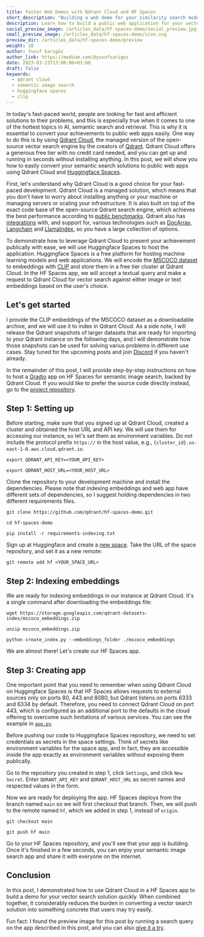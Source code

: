 ```yaml
---
title: Faster Web Demos with Qdrant Cloud and HF Spaces
short_description: "Building a web demo for your similarity search models in no time"
description: Learn how to build a public web application for your vector search solution by using Qdrant Cloud and Huggingface Spaces quickly and easily.
social_preview_image: /articles_data/hf-spaces-demo/social_preview.jpg
small_preview_image: /articles_data/hf-spaces-demo/icon.svg
preview_dir: /articles_data/hf-spaces-demo/preview
weight: 10
author: Yusuf Sarıgöz
author_link: https://medium.com/@yusufsarigoz
date: 2023-03-23T13:00:00+03:00
draft: false
keywords:
  - qdrant cloud
  - semantic image search
  - huggingface spaces
  - clip
---
```


In today's fast-paced world, people are looking for fast and efficient solutions to their problems,
and this is especially true when it comes to
one of the hottest topics in AI, semantic search and retrieval.
This is why it is essential to convert your achievements to public web apps easily.
One way to do this is by using [Qdrant Cloud](https://cloud.qdrant.io/),
the managed version of the open-source vector search engine by the creators of [Qdrant](https://github.com/qdrant/qdrant).
Qdrant Cloud offers a generous free tier with no credit card needed, and you can get up and running in seconds without installing anything.
In this post, we will show you how to easily convert your semantic search solutions to public web apps using Qdrant Cloud and [Huggingface Spaces](https://huggingface.co/spaces).

First, let's understand why Qdrant Cloud is a good choice for your fast-paced development.
Qdrant Cloud is a managed solution,
which means that you don't have to worry about installing anything or your machine
or managing servers or scaling your infrastructure.
It is also built on top of the exact code base of the open-source Qdrant search engine,
which achieves the best performance according to
[public benchmarks](https://qdrant.tech/benchmarks/).
Qdrant also has [integrations](https://qdrant.tech/documentation/integrations/)
with, and support for, various technologies such as
[DocArray](https://qdrant.tech/blog/qdrant_and_jina_integration/),
[Langchain](https://qdrant.tech/articles/langchain-integration/)
and [LlamaIndex](https://gpt-index.readthedocs.io/en/latest/reference/indices/vector_store.html#gpt_index.indices.vector_store.vector_indices.GPTQdrantIndex),
so you have a large collection of options.

To demonstrate how to leverage Qdrant Cloud to present your achievement publically with ease, we will use Huggingface Spaces to host the application.
Huggingface Spaces is a free platform for hosting machine learning models and web applications.
We will encode the [MSCOCO dataset](https://cocodataset.org/)
to embeddings with [CLIP](https://github.com/openai/CLIP)
and store them in a free tier cluster at Qdrant Cloud.
In the HF Spaces app, we will accept a textual query and make a request to Qdrant Cloud for vector search against either image or text embeddings based on the user's choice.

## Let's get started
I provide the CLIP embeddings of the MSCOCO dataset as a downloadable archive,
and we will use it to index in Qdrant Cloud.
As a side note, I will release the Qdrant snapshots of larger datasets that are ready for importing to your Qdrant instance on the following days,
and I will demonstrate how those snapshots can be used
for solving varius problems in different use cases. Stay tuned for the upcoming posts and join [Discord](https://qdrant.to/discord)
if you haven't already.

In the remainder of this post, I will provide
step-by-step instructions on how to host a [Gradio](https://gradio.app/)
app on HF Spaces for semantic image search,
backed by Qdrant Cloud. If you would like to prefer
the source code directly instead, go to the [project repository](https://github.com/qdrant/hf-spaces-demo).

## Step 1: Setting up

Before starting, make sure that you signed up at Qdrant Cloud,
created a cluster and obtained the host URL and API key.
We will use them for accessing our instance, so let's set them as environment variables.
Do not include the protocol prefix `https://` in the host value, e.g., `{cluster_id}.us-east-1-0.aws.cloud.qdrant.io`.

```shell
export QDRANT_API_KEY=<YOUR_API_KEY>

export QDRANT_HOST_URL=<YOUR_HOST_URL>
```


Clone the repository to your development machine and install the dependencies.
Please note that indexing embeddings and web app have different sets of dependencies,
so I suggest holding dependencies in two different requirements files.

```shell
git clone https://github.com/qdrant/hf-spaces-demo.git

cd hf-spaces-demo

pip install -r requirements-indexing.txt
```

Sign up at Huggingface and create a [new space](https://huggingface.co/new-space).
Take the URL of the space repository, and set it as a new remote:

```shell
git remote add hf <YOUR_SPACE_URL>
```

## Step 2: Indexing embeddings

We are ready for indexing embeddings in our instance at Qdrant Cloud. It's a single command after downloading the embeddings file:

```shell
wget https://storage.googleapis.com/qdrant-datasets-index/mscoco_embeddings.zip

unzip mscoco_embeddings.zip

python create_index.py --embeddings_folder ./mscoco_embeddings
```

We are almost there! Let's create our HF Spaces app.

## Step 3: Creating app

One important point that you need to remember when using Qdrant Cloud on Huggingface Spaces
is that HF Spaces allows requests to external sources only on ports 80, 443 and 8080,
but Qdrant listens on ports 6333 and 6334 by default.
Therefore, you need to connect Qdrant Cloud on port 443,
which is configured as an additional port to the defaults in the cloud offering
to overcome such limitations of various services.
You can see the example in [`app.py`](https://github.com/qdrant/hf-spaces-demo/blob/master/app.py#L9).

Before pushing our code to Huggingface Spaces repository, we need to set credentials as secrets in the space settings.
Think of secrets like environment variables for the space app,
and in fact, they are accessible inside the app exactly as environment variables without exposing them publically.

Go to the repository you created in step 1, click `Settings`, and click `New Secret`.
Enter `QDRANT_API_KEY` and `QDRANT_HOST_URL` as secret names and respected values in the form.

Now we are ready for deploying the app.
HF Spaces deploys from the branch named `main` so we will first checkout that branch. Then, we will push to the remote named `hf`,
which we added in step 1, instead of `origin`.

```shell
git checkout main

git push hf main
```

Go to your HF Spaces repository,
and you'll see that your app is building.
Once it's finished in a few seconds,
you can enjoy your semantic image search app and share it with everyone on the internet.

## Conclusion

In this post, I demonstrated how to use Qdrant Cloud in a HF Spaces app
to build a demo for your vector search solution quickly.
When combined together, it considerably reduces the burden in converting a vector search solution
into something concrete that users may try easily.

Fun fact: I found the preview image for this post by running a search query on the app described in this post,
and you can also [give it a try](https://huggingface.co/spaces/mys/qdrant-cloud-demo).
